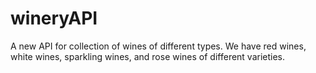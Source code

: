 # wineryAPI
A new API for collection of wines of different types. We have red wines, white wines, sparkling wines, and rose wines of different varieties.
